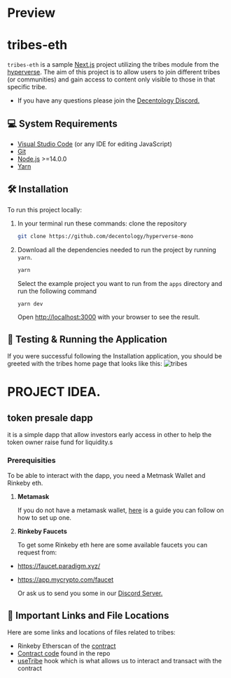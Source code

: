 
# Preview

# tribes-eth

`tribes-eth` is a sample [Next.js](https://nextjs.org/) project utilizing the tribes module from the [hyperverse](https://www.decentology.com/hyperverse). The aim of this project is to allow users to join different tribes (or communities) and gain access to content only visible to those in that specific tribe.

-   If you have any questions please join the [Decentology Discord.](http://discord.gg/decentology)

## 💻 System Requirements

-   [Visual Studio Code](https://code.visualstudio.com/download) (or any IDE for editing JavaScript)
-   [Git](https://git-scm.com/)
-   [Node.js](https://nodejs.org/en/) >=14.0.0
-   [Yarn](https://classic.yarnpkg.com/en/docs/install#mac-stable)

## 🛠 Installation

To run this project locally:

1. In your terminal run these commands:
   clone the repository

    ```bash
    git clone https://github.com/decentology/hyperverse-mono
    ```

2. Download all the dependencies needed to run the project by running `yarn`.

    ```bash
    yarn
    ```

    Select the example project you want to run from the `apps` directory and run the following command

    ```bash
    yarn dev
    ```

    Open [http://localhost:3000](http://localhost:3000/) with your browser to see the result.

## 🏁 Testing & Running the Application

If you were successful following the Installation application, you should be greeted with the tribes home page that looks like this:
<img src="./apps/ethereum/tribes/public/tribes-home.png" alt="tribes"/>

# PROJECT IDEA.
## token presale dapp
it is a simple dapp that allow investors early access in other to help the token owner raise fund for liquidity.s

### Prerequisities

To be able to interact with the dapp, you need a Metmask Wallet and Rinkeby eth.

1. **Metamask**

    If you do not have a metamask wallet, [here](https://www.surgewomen.io/learn-about-web3/set-up-metamask-wallet) is a guide you can follow on how to set up one.

2. **Rinkeby Faucets**

    To get some Rinkeby eth here are some available faucets you can request from:

-   https://faucet.paradigm.xyz/
-   https://app.mycrypto.com/faucet

    Or ask us to send you some in our [Discord Server.](http://discord.gg/decentology)

## 📌 Important Links and File Locations

Here are some links and locations of files related to tribes:

-   Rinkeby Etherscan of the [contract](https://rinkeby.etherscan.io/address/0x410E22b393B3A90953c0677F2282E331580ed45b)
-   [Contract code](https://github.com/decentology/workshop-yeovil/blob/workshop/yeovil/packages/hyperverse-ethereum-tribes/contracts/Tribes.sol) found in the repo
-   [useTribe](https://github.com/decentology/workshop-yeovil/blob/workshop/yeovil/packages/hyperverse-ethereum-tribes/source/useTribes.ts) hook which is what allows us to interact and transact with the contract
